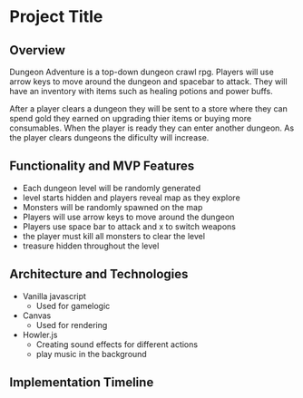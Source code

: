# Project Title

## Overview

Dungeon Adventure is a top-down dungeon crawl rpg. Players will use arrow keys to move around the dungeon and spacebar to attack. They will have an inventory with items such as healing potions and power buffs.

After a player clears a dungeon they will be sent to a store where they can spend gold they earned on upgrading thier items or buying more consumables. When the player is ready they can enter another dungeon. As the player clears dungeons the dificulty will increase.

## Functionality and MVP Features

* Each dungeon level will be randomly generated
* level starts hidden and players reveal map as they explore
* Monsters will be randomly spawned on the map
* Players will use arrow keys to move around the dungeon
* Players use space bar to attack and x to switch weapons
* the player must kill all monsters to clear the level
* treasure hidden throughout the level

## Architecture and Technologies

* Vanilla javascript
    * Used for gamelogic
* Canvas
    * Used for rendering 
* Howler.js
    * Creating sound effects for different actions
    * play music in the background

## Implementation Timeline

